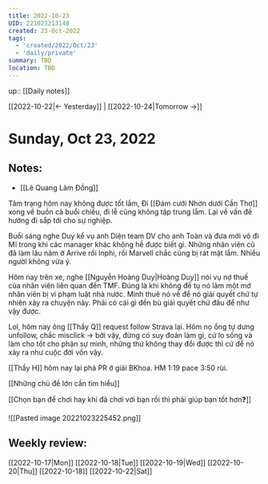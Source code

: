 ```yaml
---
title: 2022-10-23
UID: 221023213148
created: 23-Oct-2022
tags:
  - 'created/2022/Oct/23'
  - 'daily/private'
summary: TBD
location: TBD
---
```

up:: [[Daily notes]]

[[2022-10-22|<- Yesterday]] | [[2022-10-24|Tomorrow ->]]
# Sunday, Oct 23, 2022

## Notes:

- [[Lê Quang Lâm Đồng]]

Tâm trạng hôm nay không được tốt lắm, Đi [[Đám cưới Nhơn dưới Cần Thơ]] xong về buồn cả buổi chiều, đi lễ cũng không tập trung lắm. Lại về vấn đề hướng đi sắp tới cho sự nghiệp.

Buổi sáng nghe Duy kể vụ anh Diện team DV cho anh Toàn và đưa mới vô đi Mĩ trong khi các manager khác không hề được biết gì. Những nhân viên cũ đã làm lâu năm ở Arrive rồi Inphi, rồi Marvell chắc cũng bị rát mặt lắm. Nhiều người không vừa ý.

Hôm nay trên xe, nghe [[Nguyễn Hoàng Duy|Hoàng Duy]] nói vụ nợ thuế của nhân viên liên quan đến TMF. Đúng là khi không để tụ nó làm một mớ nhân viên bị vi phạm luật nhà nước. Mình thuê nó về để nó giải quyết chứ tự nhiên xảy ra chuyện này. Phải có cái gì đền bù giải quyết chứ đâu để như vậy được.

Lol, hôm nay ông [[Thầy Q]] request follow Strava lại. Hôm nọ ổng tự dưng unfollow, chắc misclick -> bởi vậy, đừng có suy đoán làm gì, cứ lo sống và làm cho tốt cho phận sự mình, những thứ không thay đổi được thì cứ để nó xảy ra như cuộc đời vốn vậy.

[[Thầy H]] hôm nay lại phá PR ở giải BKhoa. HM 1:19 pace 3:50 rùi.

[[Những chủ đề lớn cần tìm hiểu]]

[[Chọn bạn để chơi hay khi đã chơi với bạn rồi thì phải giúp bạn tốt hơn❓]]

![[Pasted image 20221023225452.png]]

## Weekly review:
[[2022-10-17|Mon]]
[[2022-10-18|Tue]]
[[2022-10-19|Wed]]
[[2022-10-20|Thu]]
[[2022-10-18]]
[[2022-10-22|Sat]]
